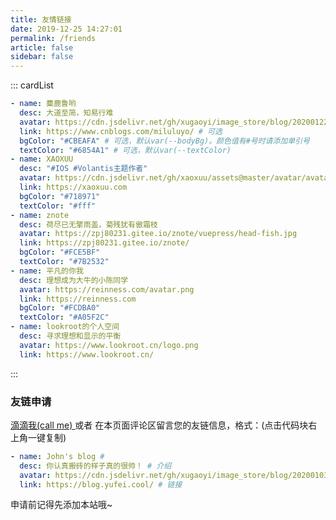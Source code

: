 ```yaml
---
title: 友情链接
date: 2019-12-25 14:27:01
permalink: /friends
article: false
sidebar: false
---
```


<!--
普通卡片列表容器，可用于友情链接、项目推荐、古诗词展示等。
cardList 后面可跟随一个数字表示每行最多显示多少个，选值范围1~4，默认3。在小屏时会根据屏幕宽度减少每行显示数量。
-->

::: cardList

```yaml
- name: 麋鹿鲁哟
  desc: 大道至简，知易行难
  avatar: https://cdn.jsdelivr.net/gh/xugaoyi/image_store/blog/20200122153807.jpg # 可选
  link: https://www.cnblogs.com/miluluyo/ # 可选
  bgColor: "#CBEAFA" # 可选，默认var(--bodyBg)。颜色值有#号时请添加单引号
  textColor: "#6854A1" # 可选，默认var(--textColor)
- name: XAOXUU
  desc: "#IOS #Volantis主题作者"
  avatar: https://cdn.jsdelivr.net/gh/xaoxuu/assets@master/avatar/avatar.png
  link: https://xaoxuu.com
  bgColor: "#718971"
  textColor: "#fff"
- name: znote
  desc: 荷尽已无擎雨盖，菊残犹有傲霜枝
  avatar: https://zpj80231.gitee.io/znote/vuepress/head-fish.jpg
  link: https://zpj80231.gitee.io/znote/
  bgColor: "#FCE5BF"
  textColor: "#7B2532"
- name: 平凡的你我
  desc: 理想成为大牛的小陈同学
  avatar: https://reinness.com/avatar.png
  link: https://reinness.com
  bgColor: "#FCDBA0"
  textColor: "#A05F2C"
- name: lookroot的个人空间
  desc: 寻求理想和显示的平衡
  avatar: https://www.lookroot.cn/logo.png
  link: https://www.lookroot.cn/
```

:::

### 友链申请

[ 滴滴我(call me) ](/about/#联系)或者 在本页面评论区留言您的友链信息，格式：(点击代码块右上角一键复制)

```yaml
- name: John's blog #
  desc: 你认真搬砖的样子真的很帅！ # 介绍
  avatar: https://cdn.jsdelivr.net/gh/xugaoyi/image_store/blog/20200103123203.jpg # 头像
  link: https://blog.yufei.cool/ # 链接
```

申请前记得先添加本站哦~
